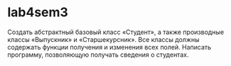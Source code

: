 # lab4sem3

Создать абстрактный базовый класс «Студент», а также производные классы «Выпускник» и «Старшекурсник». Все классы должны содержать функции получения и изменения всех полей. Написать программу, позволяющую получать сведения о студентах.
